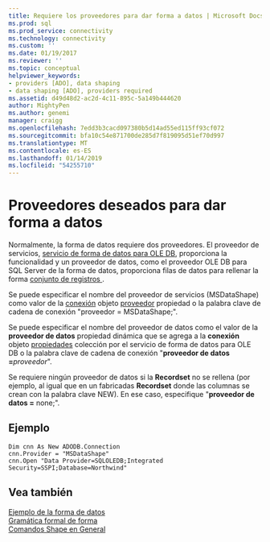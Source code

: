 ```yaml
---
title: Requiere los proveedores para dar forma a datos | Microsoft Docs
ms.prod: sql
ms.prod_service: connectivity
ms.technology: connectivity
ms.custom: ''
ms.date: 01/19/2017
ms.reviewer: ''
ms.topic: conceptual
helpviewer_keywords:
- providers [ADO], data shaping
- data shaping [ADO], providers required
ms.assetid: d49d48d2-ac2d-4c11-895c-5a149b444620
author: MightyPen
ms.author: genemi
manager: craigg
ms.openlocfilehash: 7edd3b3cacd097380b5d14ad55ed115ff93cf072
ms.sourcegitcommit: bfa10c54e871700de285d7f819095d51ef70d997
ms.translationtype: MT
ms.contentlocale: es-ES
ms.lasthandoff: 01/14/2019
ms.locfileid: "54255710"
---
```

# <a name="required-providers-for-data-shaping"></a>Proveedores deseados para dar forma a datos
Normalmente, la forma de datos requiere dos proveedores. El proveedor de servicios, [servicio de forma de datos para OLE DB](../../../ado/guide/appendixes/microsoft-data-shaping-service-for-ole-db-ado-service-provider.md), proporciona la funcionalidad y un proveedor de datos, como el proveedor OLE DB para SQL Server de la forma de datos, proporciona filas de datos para rellenar la forma [conjunto de registros ](../../../ado/reference/ado-api/recordset-object-ado.md).  
  
 Se puede especificar el nombre del proveedor de servicios (MSDataShape) como valor de la [conexión](../../../ado/reference/ado-api/connection-object-ado.md) objeto [proveedor](../../../ado/reference/ado-api/provider-property-ado.md) propiedad o la palabra clave de cadena de conexión "proveedor = MSDataShape;".  
  
 Se puede especificar el nombre del proveedor de datos como el valor de la **proveedor de datos** propiedad dinámica que se agrega a la **conexión** objeto [propiedades](../../../ado/reference/ado-api/properties-collection-ado.md) colección por el servicio de forma de datos para OLE DB o la palabra clave de cadena de conexión "**proveedor de datos =**_proveedor_".  
  
 Se requiere ningún proveedor de datos si la **Recordset** no se rellena (por ejemplo, al igual que en un fabricadas **Recordset** donde las columnas se crean con la palabra clave NEW). En ese caso, especifique "**proveedor de datos =** none;".  
  
## <a name="example"></a>Ejemplo  
  
```  
Dim cnn As New ADODB.Connection  
cnn.Provider = "MSDataShape"  
cnn.Open "Data Provider=SQLOLEDB;Integrated Security=SSPI;Database=Northwind"  
```  
  
## <a name="see-also"></a>Vea también  
 [Ejemplo de la forma de datos](../../../ado/guide/data/data-shaping-example.md)   
 [Gramática formal de forma](../../../ado/guide/data/formal-shape-grammar.md)   
 [Comandos Shape en General](../../../ado/guide/data/shape-commands-in-general.md)
